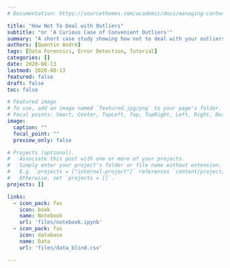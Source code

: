 ```yaml
---
# Documentation: https://sourcethemes.com/academic/docs/managing-content/

title: "How Not To Deal with Outliers"
subtitle: "or 'A Curious Case of Convenient Outliers'"
summary: "A short case study showing how not to deal with your outliers, featuring a recent paper published in psychology."
authors: [Quentin André]
tags: [Data Forensics, Error Detection, Tutorial]
categories: []
date: 2020-08-13
lastmod: 2020-08-13
featured: false
draft: false
toc: false

# Featured image
# To use, add an image named `featured.jpg/png` to your page's folder.
# Focal points: Smart, Center, TopLeft, Top, TopRight, Left, Right, BottomLeft, Bottom, BottomRight.
image:
  caption: ""
  focal_point: ""
  preview_only: false

# Projects (optional).
#   Associate this post with one or more of your projects.
#   Simply enter your project's folder or file name without extension.
#   E.g. `projects = ["internal-project"]` references `content/project/deep-learning/index.md`.
#   Otherwise, set `projects = []`.
projects: []

links:
  - icon_pack: fas
    icon: book
    name: Notebook
    url: 'files/notebook.ipynb'
  - icon_pack: fas
    icon: database
    name: Data
    url: 'files/data_blind.csv'

---
```


